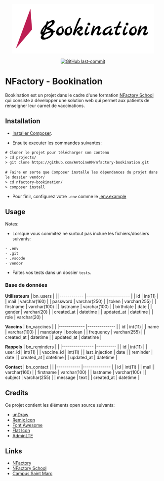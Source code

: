 <div align="center">
  <br>
	<a href="https://nfactory.school"><img src="assets/img/logo/logo-black-bg-none.png" height="160"></a>
  <br>
  <p>
    <a href="/../../"><img src="https://img.shields.io/github/last-commit/AntoineKM/nfactory-bookination" alt="GitHub last-commit" /></a>
  </p>
</div>

# NFactory - Bookination 
Bookination est un projet dans le cadre d'une formation [NFactory School](https://nfactory.school) qui consiste à développer une solution web qui permet aux patients de renseigner leur carnet de vaccinations.

## Installation
* [Installer Composer](https://getcomposer.org/download).

* Ensuite executer les commandes suivantes:
```
# Cloner le projet pour télécharger son contenu
> cd projects/
> git clone https://github.com/AntoineKM/nfactory-bookination.git

# Faire en sorte que Composer installe les dépendances du projet dans le dossier vendor/
> cd nfactory-bookination/
> composer install
```

* Pour finir, configurez votre ``.env`` comme le [.env.example](.env.example)

## Usage
Notes:

* Lorsque vous commitez ne surtout pas inclure les fichiers/dossiers suivants:
```
- .env
- .git
- .vscode
- vendor
```

* Faites vos tests dans un dossier ``tests``.

### Base de données

**Utilisateurs**
| bn_users   	|                      	|
|------------	|----------------------	|
| id         	| int(11)              	|
| mail       	| varchar(160)         	|
| password   	| varchar(250)         	|
| token      	| varchar(255)         	|
| firstname  	| varchar(100)         	|
| lastname   	| varchar(100)         	|
| birthdate  	| date                 	|
| gender     	| varchar(20)         	|
| created_at 	| datetime             	|
| updated_at 	| datetime             	|
| role       	| varchar(20)         	|

**Vaccins**
| bn_vaccines 	|              	|
|-------------	|--------------	|
| id          	| int(11)      	|
| name        	| varchar(100) 	|
| mandatory   	| boolean      	|
| frequency   	| varchar(255) 	|
| created_at  	| datetime     	|
| updated_at  	| datetime     	|

**Rappels**
| bn_reminders   	|          	|
|----------------	|----------	|
| id             	| int(11)  	|
| user_id        	| int(11)  	|
| vaccine_id     	| int(11)  	|
| last_injection 	| date     	|
| reminder       	| date     	|
| created_at     	| datetime 	|
| updated_at     	| datetime 	|

**Contact**
| bn_contact 	|              	|
|------------	|--------------	|
| id         	| int(11)      	|
| mail       	| varchar(160)  |
| firstname  	| varchar(100) 	|
| lastname   	| varchar(100) 	|
| subject    	| varchar(255) 	|
| message    	| text         	|
| created_at 	| datetime     	|

## Credits
Ce projet contient les éléments open source suivants:
* [unDraw](https://undraw.co)
* [Remix Icon](https://remixicon.com)
* [Font Awesome](https://fontawesome.com)
* [Flat Icon](https://www.flaticon.com)
* [AdminLTE](https://adminlte.io)

## Links
* [NFactory](https://nfactory.io)
* [NFactory School](https://nfactory.school)
* [Campus Saint Marc](https://campus-saint-marc.com)
